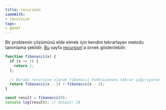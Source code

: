 ```yaml
---
title: recursion
sameWith:
- recursive
tags:
- genel
---
```


Bir problemin çözümünü elde etmek için kendini tekrarlayan metodu tanımlama şeklidir. [Bu](/recursion) sayfa [recursion](/recursion)'a örnek gösterilebilir.

```js
function fibonacci(x) {
  if (x <= 1) {
    return 1;
  };
  
  // Burada recursive olarak fibonacci fonksiyonunu tekrar çağırıyoruz.
  return fibonacci(x - 1) + fibonacci(x - 2);
}

const result = fibonacci(8);
console.log(result); // Output: 34
```
